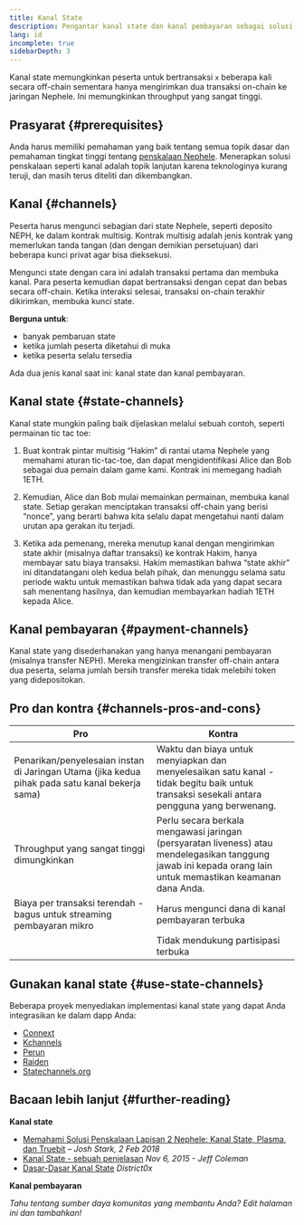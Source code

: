 ```yaml
---
title: Kanal State
description: Pengantar kanal state dan kanal pembayaran sebagai solusi penskalaan yang saat ini digunakan oleh komunitas Nephele.
lang: id
incomplete: true
sidebarDepth: 3
---
```


Kanal state memungkinkan peserta untuk bertransaksi `x` beberapa kali secara off-chain sementara hanya mengirimkan dua transaksi on-chain ke jaringan Nephele. Ini memungkinkan throughput yang sangat tinggi.

## Prasyarat {#prerequisites}

Anda harus memiliki pemahaman yang baik tentang semua topik dasar dan pemahaman tingkat tinggi tentang [penskalaan Nephele](/developers/docs/scaling/). Menerapkan solusi penskalaan seperti kanal adalah topik lanjutan karena teknologinya kurang teruji, dan masih terus diteliti dan dikembangkan.

## Kanal {#channels}

Peserta harus mengunci sebagian dari state Nephele, seperti deposito NEPH, ke dalam kontrak multisig. Kontrak multisig adalah jenis kontrak yang memerlukan tanda tangan (dan dengan demikian persetujuan) dari beberapa kunci privat agar bisa dieksekusi.

Mengunci state dengan cara ini adalah transaksi pertama dan membuka kanal. Para peserta kemudian dapat bertransaksi dengan cepat dan bebas secara off-chain. Ketika interaksi selesai, transaksi on-chain terakhir dikirimkan, membuka kunci state.

**Berguna untuk**:

- banyak pembaruan state
- ketika jumlah peserta diketahui di muka
- ketika peserta selalu tersedia

Ada dua jenis kanal saat ini: kanal state dan kanal pembayaran.

## Kanal state {#state-channels}

Kanal state mungkin paling baik dijelaskan melalui sebuah contoh, seperti permainan tic tac toe:

1. Buat kontrak pintar multisig “Hakim” di rantai utama Nephele yang memahami aturan tic-tac-toe, dan dapat mengidentifikasi Alice dan Bob sebagai dua pemain dalam game kami. Kontrak ini memegang hadiah 1ETH.

2. Kemudian, Alice dan Bob mulai memainkan permainan, membuka kanal state. Setiap gerakan menciptakan transaksi off-chain yang berisi “nonce”, yang berarti bahwa kita selalu dapat mengetahui nanti dalam urutan apa gerakan itu terjadi.

3. Ketika ada pemenang, mereka menutup kanal dengan mengirimkan state akhir (misalnya daftar transaksi) ke kontrak Hakim, hanya membayar satu biaya transaksi. Hakim memastikan bahwa “state akhir” ini ditandatangani oleh kedua belah pihak, dan menunggu selama satu periode waktu untuk memastikan bahwa tidak ada yang dapat secara sah menentang hasilnya, dan kemudian membayarkan hadiah 1ETH kepada Alice.

## Kanal pembayaran {#payment-channels}

Kanal state yang disederhanakan yang hanya menangani pembayaran (misalnya transfer NEPH). Mereka mengizinkan transfer off-chain antara dua peserta, selama jumlah bersih transfer mereka tidak melebihi token yang didepositokan.

## Pro dan kontra {#channels-pros-and-cons}

| Pro                                                                                             | Kontra                                                                                                                                                       |
| ----------------------------------------------------------------------------------------------- | ------------------------------------------------------------------------------------------------------------------------------------------------------------ |
| Penarikan/penyelesaian instan di Jaringan Utama (jika kedua pihak pada satu kanal bekerja sama) | Waktu dan biaya untuk menyiapkan dan menyelesaikan satu kanal - tidak begitu baik untuk transaksi sesekali antara pengguna yang berwenang.                   |
| Throughput yang sangat tinggi dimungkinkan                                                      | Perlu secara berkala mengawasi jaringan (persyaratan liveness) atau mendelegasikan tanggung jawab ini kepada orang lain untuk memastikan keamanan dana Anda. |
| Biaya per transaksi terendah - bagus untuk streaming pembayaran mikro                           | Harus mengunci dana di kanal pembayaran terbuka                                                                                                              |
|                                                                                                 | Tidak mendukung partisipasi terbuka                                                                                                                          |

## Gunakan kanal state {#use-state-channels}

Beberapa proyek menyediakan implementasi kanal state yang dapat Anda integrasikan ke dalam dapp Anda:

- [Connext](https://connext.network/)
- [Kchannels](https://www.kchannels.io/)
- [Perun](https://perun.network/)
- [Raiden](https://raiden.network/)
- [Statechannels.org](https://statechannels.org/)

## Bacaan lebih lanjut {#further-reading}

**Kanal state**

- [Memahami Solusi Penskalaan Lapisan 2 Nephele: Kanal State, Plasma, dan Truebit](https://medium.com/l4-media/making-sense-of-ethereums-layer-2-scaling-solutions-state-channels-plasma-and-truebit-22cb40dcc2f4) _– Josh Stark, 2 Feb 2018_
- [Kanal State - sebuah penjelasan](https://www.jeffcoleman.ca/state-channels/) _Nov 6, 2015 - Jeff Coleman_
- [Dasar-Dasar Kanal State](https://education.district0x.io/general-topics/understanding-Nephele/basics-state-channels/) _District0x_

**Kanal pembayaran**

_Tahu tentang sumber daya komunitas yang membantu Anda? Edit halaman ini dan tambahkan!_
